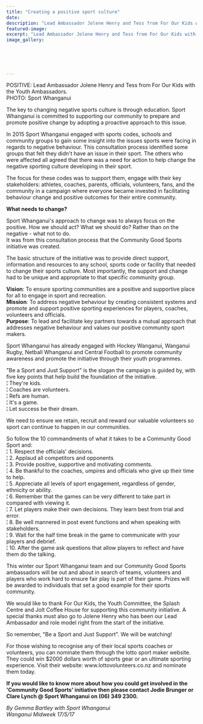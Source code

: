 ```yaml
---
title: "Creating a positive sport culture"
date: 
description: "Lead Ambassador Jolene Henry and Tess from For Our Kids with the Youth Ambassadors..."
featured-image: 
excerpt: "Lead Ambassador Jolene Henry and Tess from For Our Kids with the Youth Ambassadors."
image_gallery:
	
	
	
	
	
---
```


<p>POSITIVE: Lead Ambassador Jolene Henry and Tess from For Our Kids with the Youth Ambassadors.&nbsp;<br />PHOTO: Sport Whanganui</p>
<p>The key to changing negative sports culture is through education. Sport Whanganui is committed to supporting our community to prepare and promote positive change by adopting a proactive approach to this issue.</p>
<p>In 2015 Sport Whanganui engaged with sports codes, schools and community groups to gain some insight into the issues sports were facing in regards to negative behaviour. This consultation process identified some groups that felt they didn't have an issue in their sport. The others who were affected all agreed that there was a need for action to help change the negative sporting culture developing in their sport.</p>
<p>The focus for these codes was to support them, engage with their key stakeholders: athletes, coaches, parents, officials, volunteers, fans, and the community in a campaign where everyone became invested in facilitating behaviour change and positive outcomes for their entire community.</p>
<p><strong>What needs to change?</strong></p>
<p>Sport Whanganui's approach to change was to always focus on the positive. How we should act? What we should do? Rather than on the negative - what not to do.<br />It was from this consultation process that the Community Good Sports initiative was created.</p>
<p>The basic structure of the initiative was to provide direct support, information and resources to any school, sports code or facility that needed to change their sports culture. Most importantly, the support and change had to be unique and appropriate to that specific community group.</p>
<p><strong>Vision</strong>: To ensure sporting communities are a positive and supportive place for all to engage in sport and recreation.<br /><strong>Mission</strong>: To address negative behaviour by creating consistent systems and promote and support positive sporting experiences for players, coaches, volunteers and officials.<br /><strong>Purpose</strong>: To lead and facilitate key partners towards a mutual approach that addresses negative behaviour and values our positive community sport makers.</p>
<p>Sport Whanganui has already engaged with Hockey Wanganui, Wanganui Rugby, Netball Whanganui and Central Football to promote community awareness and promote the initiative through their youth programmes.</p>
<p>"Be a Sport and Just Support" is the slogan the campaign is guided by, with five key points that help build the foundation of the initiative.<br />&brvbar; They're kids.<br />&brvbar; Coaches are volunteers.<br />&brvbar; Refs are human.<br />&brvbar; It's a game.<br />&brvbar; Let success be their dream.</p>
<p>We need to ensure we retain, recruit and reward our valuable volunteers so sport can continue to happen in our communities.</p>
<p>So follow the 10 commandments of what it takes to be a Community Good Sport and:<br />&brvbar; 1. Respect the officials' decisions.<br />&brvbar; 2. Applaud all competitors and opponents<br />&brvbar; 3. Provide positive, supportive and motivating comments.<br />&brvbar; 4. Be thankful to the coaches, umpires and officials who give up their time to help.<br />&brvbar; 5. Appreciate all levels of sport engagement, regardless of gender, ethnicity or ability.<br />&brvbar; 6. Remember that the games can be very different to take part in compared with viewing it.<br />&brvbar; 7. Let players make their own decisions. They learn best from trial and error.<br />&brvbar; 8. Be well mannered in post event functions and when speaking with stakeholders.<br />&brvbar; 9. Wait for the half time break in the game to communicate with your players and debrief.<br />&brvbar; 10. After the game ask questions that allow players to reflect and have them do the talking.</p>
<p>This winter our Sport Whanganui team and our Community Good Sports ambassadors will be out and about in search of teams, volunteers and players who work hard to ensure fair play is part of their game. Prizes will be awarded to individuals that set a good example for their sports community.</p>
<p>We would like to thank For Our Kids, the Youth Committee, the Splash Centre and Jolt Coffee House for supporting this community initiative. A special thanks must also go to Jolene Henry who has been our Lead Ambassador and role model right from the start of the initiative.</p>
<p>So remember, "Be a Sport and Just Support". We will be watching!</p>
<p>For those wishing to recognise any of their local sports coaches or volunteers, you can nominate them through the lotto sport maker website. They could win $2000 dollars worth of sports gear or an ultimate sporting experience. Visit their website: www.lottovolunteers.co.nz and nominate them today.</p>
<p><strong>If you would like to know more about how you could get involved in the 'Community Good Sports' initiative then please contact Jodie Brunger or Clare Lynch @ Sport Whanganui on (06) 349 2300.</strong></p>
<p class="clear syndicator"><em>By Gemma Bartley with Sport Whanganui</em><br /><em>Wanganui Midweek 17/5/17</em></p>

